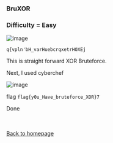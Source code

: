 ### BruXOR

### Difficulty = Easy

![image](https://i.imgur.com/O6EUX2w.png)

```q{vpln'bH_varHuebcrqxetrHOXEj```

This is straight forward XOR Bruteforce.

Next, I used cyberchef 

![image](https://i.imgur.com/hKTuMyD.png)

flag ```flag{y0u_Have_bruteforce_XOR}7```

Done

<br><br>
[Back to homepage](../../../index.md)